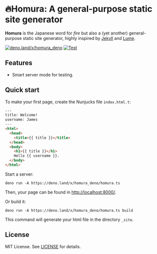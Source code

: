 
# 🔥Homura: A general-purpose static site generator

**Homura** is the Japanese word for *fire* but also a (yet another) general-purpose static site generator, highly inspired by [Jekyll](https://jekyllrb.com/) and [Lume](https://lume.land/).

[![deno.land/x/homura_deno](https://shield.deno.dev/x/homura_deno)](https://deno.land/x/homura_deno)
[![Test](https://github.com/ankys/homura_deno/actions/workflows/test.yml/badge.svg)](https://github.com/ankys/homura_deno/actions/workflows/test.yml)

## Features

- Smart server mode for testing.

## Quick start

To make your first page, create the Nunjucks file `index.html.t`:

```html
---
title: Welcome!
username: James
---
<html>
  <head>
    <title>{{ title }}</title>
  </head>
  <body>
    <h1>{{ title }}</h1>
    Hello {{ username }}.
  </body>
</html>
```

Start a server:

```
deno run -A https://deno.land/x/homura_deno/homura.ts
```

Then, your page can be found in <http://localhost:8000/>.

Or build it:

```
deno run -A https://deno.land/x/homura_deno/homura.ts build
```

This command will generate your html file in the directory `_site`.

## License

MIT License.
See [LICENSE](LICENSE) for details.
